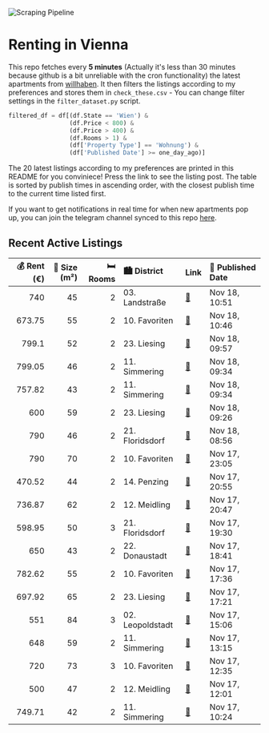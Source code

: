 ![Scraping Pipeline](https://github.com/AthomsG/renting-in-vienna/actions/workflows/run_pipeline.yml/badge.svg)


# Renting in Vienna

This repo fetches every **5 minutes** (Actually it's less than 30 minutes because github is a bit unreliable with the cron functionality) the latest apartments from [willhaben](https://www.willhaben.at/).
It then filters the listings according to my preferences and stores them in `check_these.csv` - You can change filter settings in the `filter_dataset.py` script.

```python
filtered_df = df[(df.State == 'Wien') & 
                 (df.Price < 800) &
                 (df.Price > 400) &
                 (df.Rooms > 1) &
                 (df['Property Type'] == 'Wohnung') &
                 (df['Published Date'] >= one_day_ago)]
```

The 20 latest listings according to my preferences are printed in this README for you conviniece! Press the link to see the listing post.
The table is sorted by publish times in ascending order, with the closest publish time to the current time listed first.

If you want to get notifications in real time for when new apartments pop up, you can join the telegram channel synced to this repo [here](https://t.me/+1HPAYOf5BSsyNTlk).

## Recent Active Listings

|   💰 Rent (€) |   📏 Size (m²) |   🛏️ Rooms | 🏙️ District      | Link                                                                                                                                                                                                                | 📅 Published Date   |
|-------------:|--------------:|-----------:|:-----------------|:--------------------------------------------------------------------------------------------------------------------------------------------------------------------------------------------------------------------|:-------------------|
|       740    |            45 |          2 | 03. Landstraße   | [🔗](https://www.willhaben.at/iad/immobilien/d/mietwohnungen/wien/wien-1030-landstra%C3%9Fe/2-zimmer-wohnung-mitten-im-dritten-2053489987/)                                                                          | Nov 18, 10:51      |
|       673.75 |            55 |          2 | 10. Favoriten    | [🔗](https://www.willhaben.at/iad/immobilien/d/mietwohnungen/wien/wien-1100-favoriten/mietwohnung-1100-wien-1770718792/)                                                                                             | Nov 18, 10:46      |
|       799.1  |            52 |          2 | 23. Liesing      | [🔗](https://www.willhaben.at/iad/immobilien/d/mietwohnungen/wien/wien-1230-liesing/%23%23-ubahn-n%C3%A4he---sch%C3%B6n-&-charmant---2-zimmer-%23%23-1602888048/)                                                    | Nov 18, 09:57      |
|       799.05 |            46 |          2 | 11. Simmering    | [🔗](https://www.willhaben.at/iad/immobilien/d/mietwohnungen/wien/wien-1110-simmering/ina---wohnanlage-am-leberberg-:-top-a3-46-915431798/)                                                                          | Nov 18, 09:34      |
|       757.82 |            43 |          2 | 11. Simmering    | [🔗](https://www.willhaben.at/iad/immobilien/d/mietwohnungen/wien/wien-1110-simmering/ina-%E2%97%8F-wohnanlage-am-leberberg:-b1-12-1773365340/)                                                                      | Nov 18, 09:34      |
|       600    |            59 |          2 | 23. Liesing      | [🔗](https://www.willhaben.at/iad/immobilien/d/mietwohnungen/wien/wien-1230-liesing/moderne-gemeindewohnung-in-ruhiger-lage-%28vms-datum:-31.10.2024-f%C3%BCr-2-zimmer%29-2087845635/)                               | Nov 18, 09:26      |
|       790    |            46 |          2 | 21. Floridsdorf  | [🔗](https://www.willhaben.at/iad/immobilien/d/mietwohnungen/wien/wien-1210-floridsdorf/stammersdorfer-wohntr%C3%A4ume-erleben:-mietwohnungen-mit-option-auf-zuk%C3%BCnftigen-kauf-739383800/)                       | Nov 18, 08:56      |
|       790    |            70 |          2 | 10. Favoriten    | [🔗](https://www.willhaben.at/iad/immobilien/d/mietwohnungen/wien/wien-1100-favoriten/erstbezug-nach-renovierung-2090760752/)                                                                                        | Nov 17, 23:05      |
|       470.52 |            44 |          2 | 14. Penzing      | [🔗](https://www.willhaben.at/iad/immobilien/d/mietwohnungen/wien/wien-1140-penzing/direktvergabe-2-zimmer-gemeindewohnung-998500957/)                                                                               | Nov 17, 20:55      |
|       736.87 |            62 |          2 | 12. Meidling     | [🔗](https://www.willhaben.at/iad/immobilien/d/mietwohnungen/wien/wien-1120-meidling/helle-2-zimmer-wohnung-am-rosenh%C3%BCgel/-hetzendorf-1400678622/)                                                              | Nov 17, 20:47      |
|       598.95 |            50 |          3 | 21. Floridsdorf  | [🔗](https://www.willhaben.at/iad/immobilien/d/mietwohnungen/wien/wien-1210-floridsdorf/3-zimmer-wohnung-mit-gemeinschaftsg%C3%A4rtchen-in-wien-floridsdorf-1724289823/)                                             | Nov 17, 19:30      |
|       650    |            43 |          2 | 22. Donaustadt   | [🔗](https://www.willhaben.at/iad/immobilien/d/mietwohnungen/wien/wien-1220-donaustadt/vollm%C3%B6blierte-apartments-mit-all-in-miete-in-n%C3%A4he-u2-donaustadtbr%C3%BCcke-1750064689/)                             | Nov 17, 18:41      |
|       782.62 |            55 |          2 | 10. Favoriten    | [🔗](https://www.willhaben.at/iad/immobilien/d/mietwohnungen/wien/wien-1100-favoriten/bitte-nur-schriftliche-anfragen-keine-anrufe.-unbefristete-h%C3%BCbsche-2-zimmer-wohnung-in-der-pernerstorfergasse-824202117/) | Nov 17, 17:36      |
|       697.92 |            65 |          2 | 23. Liesing      | [🔗](https://www.willhaben.at/iad/immobilien/d/mietwohnungen/wien/wien-1230-liesing/helle-sanierte-2-zimmer-wohnung-nur-5-gehminuten-vom-liesinger-bahnhof-entfernt-1944479031/)                                     | Nov 17, 17:21      |
|       551    |            84 |          3 | 02. Leopoldstadt | [🔗](https://www.willhaben.at/iad/immobilien/d/mietwohnungen/wien/wien-1020-leopoldstadt/%28reserviert%29-gemeinde-wohnung-direktvergabr-2093286640/)                                                                | Nov 17, 15:06      |
|       648    |            59 |          2 | 11. Simmering    | [🔗](https://www.willhaben.at/iad/immobilien/d/mietwohnungen/wien/wien-1110-simmering/helle-gemeindewohnung-direktvergabe-wien-11.-1177927236/)                                                                      | Nov 17, 13:15      |
|       720    |            73 |          3 | 10. Favoriten    | [🔗](https://www.willhaben.at/iad/immobilien/d/mietwohnungen/wien/wien-1100-favoriten/3-zimmer-gemeindewohnung-vormerkschein-nr.-31.01.2024-2083762439/)                                                             | Nov 17, 12:35      |
|       500    |            47 |          2 | 12. Meidling     | [🔗](https://www.willhaben.at/iad/immobilien/d/mietwohnungen/wien/wien-1120-meidling/gemeindewohnung---direktvergabe-g%C3%BCltiger-vormerkschein-bis-31.07.2024-erforderlich%21%21-818489687/)                       | Nov 17, 12:01      |
|       749.71 |            42 |          2 | 11. Simmering    | [🔗](https://www.willhaben.at/iad/immobilien/d/mietwohnungen/wien/wien-1110-simmering/ina---p%C3%A4rchenwohnung-mit-freifl%C3%A4che-n%C3%A4he-wasserspielplatz-leberberg-1904606435/)                                | Nov 17, 10:24      |
